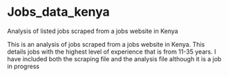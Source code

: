 # Jobs_data_kenya
Analysis of listed jobs scraped from a jobs website in Kenya

This is an analysis of jobs scraped from a jobs website in Kenya. This details jobs with the highest level of experience that is from 11-35 years.
I have included both the scraping file and the analysis file although it is a job in progress
